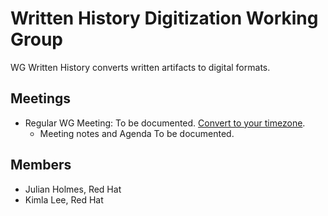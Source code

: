 # Written History Digitization Working Group

WG Written History converts written artifacts to digital formats.

## Meetings
* Regular WG Meeting: To be documented. [Convert to your timezone](http://www.thetimezoneconverter.com/?t=14:00&tz=ET%20%28Eastern%20Time%29).
  * Meeting notes and Agenda To be documented.

## Members

* Julian Holmes, Red Hat
* Kimla Lee, Red Hat
